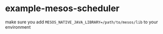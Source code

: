# example-mesos-scheduler

make sure you add `MESOS_NATIVE_JAVA_LIBRARY=/path/to/mesos/lib` to your environment
